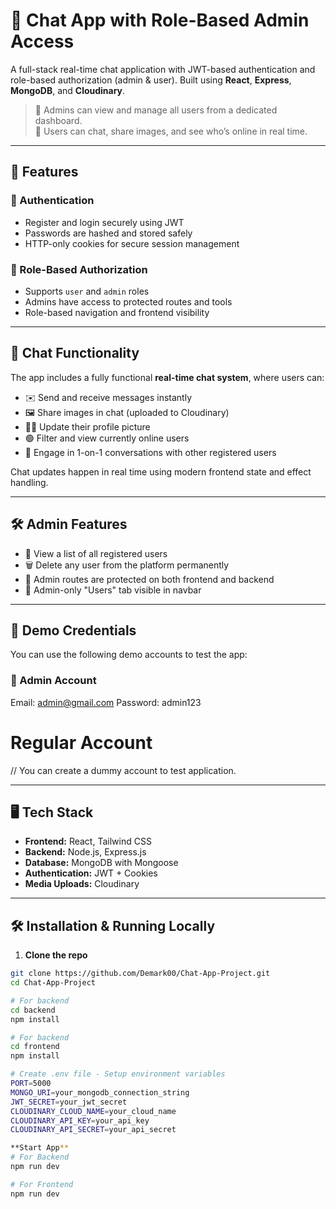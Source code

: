 # 💬 Chat App with Role-Based Admin Access

A full-stack real-time chat application with JWT-based authentication and role-based authorization (admin & user). Built using **React**, **Express**, **MongoDB**, and **Cloudinary**.

> 👑 Admins can view and manage all users from a dedicated dashboard.  
> 💬 Users can chat, share images, and see who’s online in real time.

---

## 🚀 Features

### 👤 Authentication
- Register and login securely using JWT
- Passwords are hashed and stored safely
- HTTP-only cookies for secure session management

### 🔐 Role-Based Authorization
- Supports `user` and `admin` roles
- Admins have access to protected routes and tools
- Role-based navigation and frontend visibility

---

## 💬 Chat Functionality

The app includes a fully functional **real-time chat system**, where users can:

- ✉️ Send and receive messages instantly
- 🖼️ Share images in chat (uploaded to Cloudinary)
- 🧑‍🎨 Update their profile picture
- 🟢 Filter and view currently online users
- 💬 Engage in 1-on-1 conversations with other registered users

Chat updates happen in real time using modern frontend state and effect handling.

---

## 🛠️ Admin Features

- 👥 View a list of all registered users
- 🗑️ Delete any user from the platform permanently
- 🔐 Admin routes are protected on both frontend and backend
- 📁 Admin-only "Users" tab visible in navbar

---

## 🧪 Demo Credentials

You can use the following demo accounts to test the app:

### 👑 Admin Account
Email: admin@gmail.com
Password: admin123

# Regular Account
// You can create a dummy account to test application.


---

## 🖥️ Tech Stack

- **Frontend:** React, Tailwind CSS
- **Backend:** Node.js, Express.js
- **Database:** MongoDB with Mongoose
- **Authentication:** JWT + Cookies
- **Media Uploads:** Cloudinary
---

## 🛠️ Installation & Running Locally

1. **Clone the repo**
```bash
git clone https://github.com/Demark00/Chat-App-Project.git
cd Chat-App-Project

# For backend
cd backend
npm install

# For backend
cd frontend
npm install

# Create .env file - Setup environment variables
PORT=5000
MONGO_URI=your_mongodb_connection_string
JWT_SECRET=your_jwt_secret
CLOUDINARY_CLOUD_NAME=your_cloud_name
CLOUDINARY_API_KEY=your_api_key
CLOUDINARY_API_SECRET=your_api_secret

**Start App**
# For Backend
npm run dev

# For Frontend
npm run dev






 




